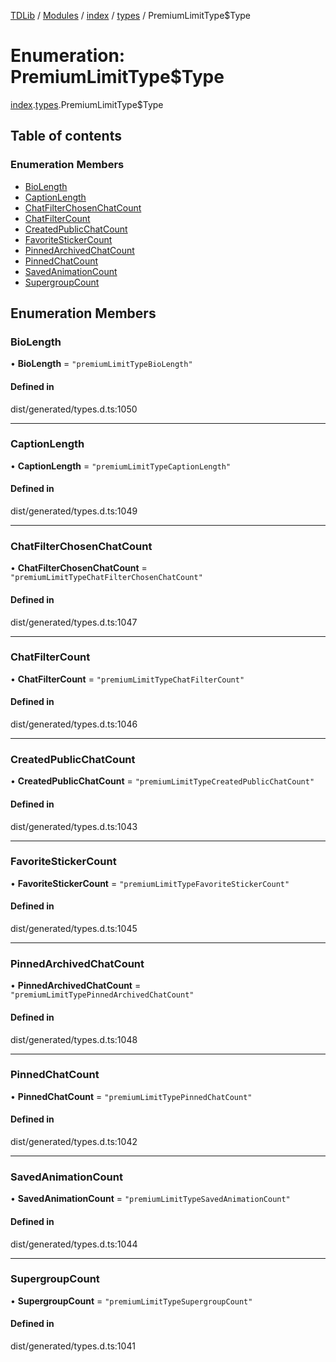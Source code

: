 [TDLib](../README.md) / [Modules](../modules.md) / [index](../modules/index.md) / [types](../modules/index.types.md) / PremiumLimitType$Type

# Enumeration: PremiumLimitType$Type

[index](../modules/index.md).[types](../modules/index.types.md).PremiumLimitType$Type

## Table of contents

### Enumeration Members

- [BioLength](index.types.PremiumLimitType_Type.md#biolength)
- [CaptionLength](index.types.PremiumLimitType_Type.md#captionlength)
- [ChatFilterChosenChatCount](index.types.PremiumLimitType_Type.md#chatfilterchosenchatcount)
- [ChatFilterCount](index.types.PremiumLimitType_Type.md#chatfiltercount)
- [CreatedPublicChatCount](index.types.PremiumLimitType_Type.md#createdpublicchatcount)
- [FavoriteStickerCount](index.types.PremiumLimitType_Type.md#favoritestickercount)
- [PinnedArchivedChatCount](index.types.PremiumLimitType_Type.md#pinnedarchivedchatcount)
- [PinnedChatCount](index.types.PremiumLimitType_Type.md#pinnedchatcount)
- [SavedAnimationCount](index.types.PremiumLimitType_Type.md#savedanimationcount)
- [SupergroupCount](index.types.PremiumLimitType_Type.md#supergroupcount)

## Enumeration Members

### BioLength

• **BioLength** = ``"premiumLimitTypeBioLength"``

#### Defined in

dist/generated/types.d.ts:1050

___

### CaptionLength

• **CaptionLength** = ``"premiumLimitTypeCaptionLength"``

#### Defined in

dist/generated/types.d.ts:1049

___

### ChatFilterChosenChatCount

• **ChatFilterChosenChatCount** = ``"premiumLimitTypeChatFilterChosenChatCount"``

#### Defined in

dist/generated/types.d.ts:1047

___

### ChatFilterCount

• **ChatFilterCount** = ``"premiumLimitTypeChatFilterCount"``

#### Defined in

dist/generated/types.d.ts:1046

___

### CreatedPublicChatCount

• **CreatedPublicChatCount** = ``"premiumLimitTypeCreatedPublicChatCount"``

#### Defined in

dist/generated/types.d.ts:1043

___

### FavoriteStickerCount

• **FavoriteStickerCount** = ``"premiumLimitTypeFavoriteStickerCount"``

#### Defined in

dist/generated/types.d.ts:1045

___

### PinnedArchivedChatCount

• **PinnedArchivedChatCount** = ``"premiumLimitTypePinnedArchivedChatCount"``

#### Defined in

dist/generated/types.d.ts:1048

___

### PinnedChatCount

• **PinnedChatCount** = ``"premiumLimitTypePinnedChatCount"``

#### Defined in

dist/generated/types.d.ts:1042

___

### SavedAnimationCount

• **SavedAnimationCount** = ``"premiumLimitTypeSavedAnimationCount"``

#### Defined in

dist/generated/types.d.ts:1044

___

### SupergroupCount

• **SupergroupCount** = ``"premiumLimitTypeSupergroupCount"``

#### Defined in

dist/generated/types.d.ts:1041
